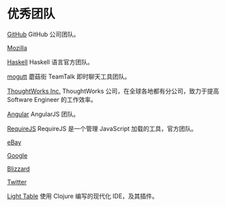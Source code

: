 优秀团队
=======

[GitHub](https://github.com/github)
GitHub 公司团队。

[Mozilla](https://github.com/mozilla)

[Haskell](https://github.com/haskell)
Haskell 语言官方团队。

[mogutt](https://github.com/mogutt)
蘑菇街 TeamTalk 即时聊天工具团队。

[ThoughtWorks Inc.](https://github.com/thoughtworks)
ThoughtWorks 公司，在全球各地都有分公司，致力于提高 Software Engineer 的工作效率。

[Angular](https://github.com/angular/)
AngularJS 团队。

[RequireJS](https://github.com/requirejs)
RequireJS 是一个管理 JavaScript 加载的工具，官方团队。

[eBay](https://github.com/eBay)

[Google](https://github.com/Google)

[Blizzard](https://github.com/Blizzard)

[Twitter](https://github.com/twitter)

[Light Table](https://github.com/LightTable)
使用 Clojure 编写的现代化 IDE，及其插件。
